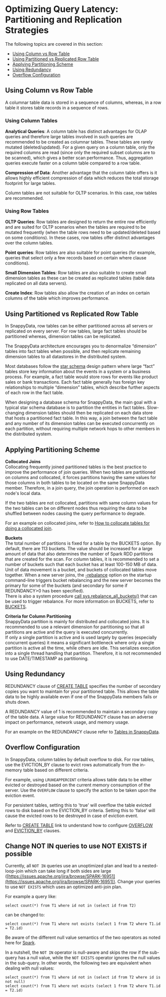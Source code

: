 # Optimizing Query Latency: Partitioning and Replication Strategies
The following topics are covered in this section:

* [Using Column vs Row Table](#column-row)
* [Using Partitioned vs Replicated Row Table](#partition-replicate)
* [Applying Partitioning Scheme](#partition-scheme)
* [Using Redundancy](#redundancy)
* [Overflow Configuration](#overflow)

<a id="column-row"></a>
## Using Column vs Row Table

A columnar table data is stored in a sequence of columns, whereas, in a row table it stores table records in a sequence of rows.

<a id="column-table"></a>
### Using Column Tables

**Analytical Queries**: A column table has distinct advantages for OLAP queries and therefore large tables involved in such queries are recommended to be created as columnar tables. These tables are rarely mutated (deleted/updated).
For a given query on a column table, only the required columns are read (since only the required subset columns are to be scanned), which gives a better scan performance. Thus, aggregation queries execute faster on a column table compared  to a  row table.

**Compression of Data**: Another advantage that the column table offers is it allows highly efficient compression of data which reduces the total storage footprint for large tables.

Column tables are not suitable for OLTP scenarios. In this case, row tables are recommended.

<a id="row-table"></a>
### Using Row Tables

**OLTP Queries**: Row tables are designed to return the entire row efficiently and are suited for OLTP scenarios when the tables are required to be mutated frequently (when the table rows need to be updated/deleted based on some conditions). In these cases, row tables offer distinct advantages over the column tables.

**Point queries**: Row tables are also suitable for point queries (for example, queries that select only a few records based on certain where clause conditions). 

**Small Dimension Tables**: Row tables are also suitable to create small dimension tables as these can be created as replicated tables (table data replicated on all data servers).

**Create Index**: Row tables also allow the creation of an index on certain columns of the table which improves  performance.

<a id="partition-replicate"></a>
## Using Partitioned vs Replicated Row Table

In SnappyData, row tables can be either partitioned across all servers or replicated on every server. For row tables, large fact tables should be partitioned whereas, dimension tables can be replicated.

The SnappyData architecture encourages you to denormalize “dimension” tables into fact tables when possible, and then replicate remaining dimension tables to all datastores in the distributed system.

Most databases follow the [star schema](http://en.wikipedia.org/wiki/Star_schema) design pattern where large “fact” tables store key information about the events in a system or a business process. For example, a fact table would store rows for events like product sales or bank transactions. Each fact table generally has foreign key relationships to multiple “dimension” tables, which describe further aspects of each row in the fact table.

When designing a database schema for SnappyData, the main goal with a typical star schema database is to partition the entities in fact tables. Slow-changing dimension tables should then be replicated on each data store that hosts a partitioned fact table. In this way, a join between the fact table and any number of its dimension tables can be executed concurrently on each partition, without requiring multiple network hops to other members in the distributed system.

<a id="partition-scheme"></a>
## Applying Partitioning Scheme

<a id="collocated-joins"></a>
**Collocated Joins**</br>
Collocating frequently joined partitioned tables is the best practice to improve the performance of join queries. When two tables are partitioned on columns and collocated, it forces partitions having the same values for those columns in both tables to be located on the same SnappyData member. Therefore, in a join query, the join operation is performed on each node's  local data. 

If the two tables are not collocated, partitions with same column values for the two tables can be on different nodes thus requiring the data to be shuffled between nodes causing the query performance to degrade.

For an example on collocated joins, refer to [How to collocate tables for doing a collocated join](../howto.md#how-to-perform-a-collocated-join).

<a id="buckets"></a>
**Buckets**</br>
The total number of partitions is fixed for a table by the BUCKETS option. By default, there are 113 buckets. The value should be increased for a large amount of data that also determines the number of Spark RDD partitions that are created for the scan. For column tables, it is recommended to set a number of buckets such that each bucket has at least 100-150 MB of data.</br>
Unit of data movement is a bucket, and buckets of collocated tables move together. When a new server joins, the  [-rebalance](../configuring_cluster/property_description.md#rebalance) option on the startup command-line triggers bucket rebalancing and the new server becomes the primary for some of the buckets (and secondary for some if REDUNDANCY>0 has been specified). </br>
There is also a system procedure [call sys.rebalance_all_buckets()](../reference/inbuilt_system_procedures/rebalance-all-buckets.md#sysrebalance_all_buckets) that can be used to trigger rebalance.
For more information on BUCKETS, refer to [BUCKETS](setup_cluster.md#buckets).

<a id="dimension"></a>
**Criteria for Column Partitioning**</br>
SnappyData partition is mainly for distributed and collocated joins. It is recommended to use a relevant dimension for partitioning so that all partitions are active and the query is executed concurrently.</br>
If only a single partition is active and is used largely by queries (especially concurrent queries) it means a significant bottleneck where only a single partition is active all the time, while others are idle. This serializes execution into a single thread handling that partition. Therefore, it is not recommended to use DATE/TIMESTAMP as partitioning.

<a id="redundancy"></a>
## Using Redundancy

REDUNDANCY clause of [CREATE TABLE](../reference/sql_reference/create-table.md) specifies the number of secondary copies you want to maintain for your partitioned table. This allows the table data to be highly available even if one of the SnappyData members fails or shuts down. 

A REDUNDANCY value of 1 is recommended to maintain a secondary copy of the table data. A large value for REDUNDANCY clause has an adverse impact on performance, network usage, and memory usage.

For an example on the REDUNDANCY clause refer to [Tables in SnappyData](../programming_guide.md#tables-in-snappydata).

<a id="overflow"></a>
## Overflow Configuration

In SnappyData, column tables by default overflow to disk. For row tables, use the EVICTION_BY clause to evict rows automatically from the in-memory table based on different criteria.  

For example, using `LRUHEAPPERCENT` criteria allows table data to be either evicted or destroyed based on the current memory consumption of the server. Use the `OVERFLOW` clause to specify the action to be taken upon the eviction event.

For persistent tables, setting this to 'true' will overflow the table evicted rows to disk based on the EVICTION_BY criteria. Setting this to 'false' will cause the evicted rows to be destroyed in case of eviction event.

Refer to [CREATE TABLE](../reference/sql_reference/create-table.md) link to understand how to configure [OVERFLOW](../reference/sql_reference/create-table.md#overflow) and [EVICTION_BY](../reference/sql_reference/create-table.md#eviction-by) clauses.

## Change NOT IN queries to use NOT EXISTS if possible

Currently, all `NOT IN` queries use an unoptimized plan and lead to a nested-loop-join which can take long if both sides are large ([https://issues.apache.org/jira/browse/SPARK-16951](https://issues.apache.org/jira/browse/SPARK-16951)). Change your queries to use `NOT EXISTS` which uses an optimized anti-join plan. 

For example a query like:

```
select count(*) from T1 where id not in (select id from T2)
```

can be changed to:

``` 
select count(*) from T1 where not exists (select 1 from T2 where T1.id = T2.id)
```

Be aware of the different null value semantics of the two operators as noted here for [Spark](https://databricks-prod-cloudfront.cloud.databricks.com/public/4027ec902e239c93eaaa8714f173bcfc/2728434780191932/1483312212640900/6987336228780374/latest.html).

In a nutshell, the `NOT IN` operator is null-aware and skips the row if the sub-query has a null value, while the `NOT EXISTS` operator ignores the null values in the sub-query. In other words, the following two are equivalent when dealing with null values:

```
select count(*) from T1 where id not in (select id from T2 where id is not null)
select count(*) from T1 where not exists (select 1 from T2 where T1.id = T2.id)
```
